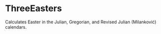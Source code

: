 # ThreeEasters
Calculates Easter in the Julian, Gregorian, and Revised Julian (Milanković) calendars.
